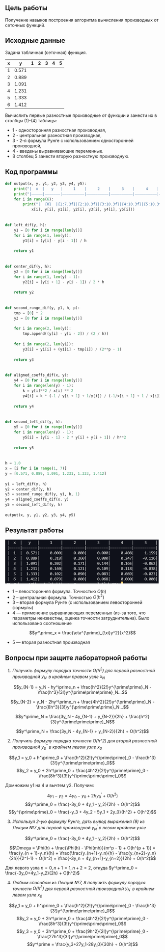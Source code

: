<script type="text/javascript" src="http://cdn.mathjax.org/mathjax/latest/MathJax.js?config=TeX-AMS-MML_HTMLorMML"></script>
<script type="text/x-mathjax-config"> MathJax.Hub.Config({ tex2jax: {inlineMath: [['$', '$']]}, messageStyle: "none" });</script>

## Цель работы

Получение навыков построения алгоритма вычисления производных от сеточных функций.

## Исходные данные

Задана табличная (сеточная) функция.

| x   | y     | 1   | 2   | 3   | 4   | 5   |
| --- | ----- | --- | --- | --- | --- | --- |
| 1   | 0.571 |     |     |     |     |     |
| 2   | 0.889 |     |     |     |     |     |
| 3   | 1.091 |     |     |     |     |     |
| 4   | 1.231 |     |     |     |     |     |
| 5   | 1.333 |     |     |     |     |     |
| 6   | 1.412 |     |     |     |     |     |

Вычислить первые разностные производные от функции и занести их в столбцы (1)-(4) таблицы:

* 1 - односторонняя разностная производная,
* 2 - центральная разностная производная,
* 3 - 2-я формула Рунге с использованием односторонней производной,
* 4 -  введены выравнивающие переменные.
* В столбец 5 занести вторую разностную производную.

## Код программы

```py
def output(x, y, y1, y2, y3, y4, y5):
    print("|  x  |   y   |     1    |     2    |     3    |     4    |     5    |")
    print("|—————|———————|——————————|——————————|——————————|——————————|——————————|")
    for i in range(6):
        print("|  {0}  |{1:7.3f}|{2:10.3f}|{3:10.3f}|{4:10.3f}|{5:10.3f}|{6:10.3f}|".format(
            x[i], y[i], y1[i], y2[i], y3[i], y4[i], y5[i]))


def left_dif(y, h):
    y1 = [0 for i in range(len(y))]
    for i in range(1, len(y)):
        y1[i] = (y[i] - y[i - 1]) / h

    return y1


def center_dif(y, h):
    y2 = [0 for i in range(len(y))]
    for i in range(1, len(y) - 1):
        y2[i] = (y[i + 1] - y[i - 1]) / 2 * h

    return y2


def second_runge_dif(y, y1, h, p):
    tmp = [0] * 2
    y3 = [0 for i in range(len(y))]

    for i in range(2, len(y)):
        tmp.append((y[i] - y[i - 2]) / (2 / h))

    for i in range(2, len(y1)):
        y3[i] = y1[i] + (y1[i] - tmp[i]) / (2**p - 1)

    return y3


def aligned_coeffs_dif(x, y):
    y4 = [0 for i in range(len(y))]
    for i in range(len(y) - 1):
        k = y[i]**2 / x[i] ** 2
        y4[i] = k * (-1 / y[i + 1] + 1/y[i]) / (-1/x[i + 1] + 1 / x[i])

    return y4


def second_left_dif(y, h):
    y5 = [0 for i in range(len(y))]
    for i in range(len(y) - 1):
        y5[i] = (y[i - 1] - 2 * y[i] + y[i + 1]) / h**2

    return y5


h = 1.0
x = [i for i in range(1, 7)]
y = [0.571, 0.889, 1.091, 1.231, 1.333, 1.412]

y1 = left_dif(y, h)
y2 = center_dif(y, h)
y3 = second_runge_dif(y, y1, h, 1)
y4 = aligned_coeffs_dif(x, y)
y5 = second_left_dif(y, h)

output(x, y, y1, y2, y3, y4, y5)

```

## Результат работы

![s](Screenshot_1.png)

* 1 – левосторонняя формула. Точностью $O(h)$
* 2 – центральная формула. Точностью $O(h^2)$
* 3 – вторая формула Рунге (с использованием левосторонней формулы)
* 4 — применение выравнивающих переменных (из-за того, что параметры неизвестны, оценка точности затруднительна). Было использовано соотношение

$$y^\prime_x = \frac{\eta^{\prime}_{\xi}y^2}{x^2}$$

* 5 — вторая разностная производная

## Вопросы при защите лабораторной работы

1. *Получить формулу порядка точности $O(h^2)$ для первой разностной производной $y^\prime_N$ в крайнем правом узле $x_N$*
   
$$y_{N-1} = y_N - hy^\prime_n + \frac{h^2}{2!}y^{\prime\prime}_N - \frac{h^3}{3!}y^{\prime\prime\prime}_N...$$


$$y_{N-2} = y_N - 2hy^\prime_n + \frac{4h^2}{2!}y^{\prime\prime}_N - \frac{8h^3}{3!}y^{\prime\prime\prime}_N...$$

$$y^\prime_N = \frac{3y_N - 4y_{N-1} + y_{N-2}}{2h} + \frac{h^2}{3}y^{\prime\prime\prime}_N$$

$$y^\prime_N = \frac{3y_N - 4y_{N-1} + y_{N-2}}{2h} + O(h^2)$$

2. *Получить формулу порядка точности O(h^2) для второй разностной производной $y^{\prime\prime}_0$ в крайнем левом узле $x_0$*
   
$$y_1 = y_0 + h^\prime_0 + \frac{h^2}{2!}y^{\prime\prime}_0 - \frac{h^3}{3!}y^{\prime\prime\prime}_0$$
$$y_2 = y_0 + 2h^\prime_0 + \frac{4h^2}{2!}y^{\prime\prime}_0 - \frac{8h^3}{3!}y^{\prime\prime\prime}_0$$

Домножим y1 на 4 и вычтем y2. Получим:

$$4y_1 - y_2 = 4y_0 - y_0 + 2hy^\prime_0 + O(h^2)$$
$$y^\prime_0 = \frac{-3y_0 + 4y_1 - y_2}{2h} + O(h^2)$$
$$y^{\prime\prime}_0 = \frac{-y_3 + 4y_2 - 5y_1 + 2y_0}{h^2} + O(h^2)$$

3. *Используя 2-ую формулу Рунге, дать вывод выражения (9) из Лекции №7 для первой производной $y^\prime_N$ в левом крайнем узле*


$$y^\prime_0 = \frac{-3y_0 + 4y_1 - y_2}{2h} + O(h^2)$$

$$\Omega = \Phi(h) + \frac{\Phi(h) - \Phi(mh)}{m^p - 1} + O(h^{p + 1}) = \frac{y_{n + 1}-y_n}{h} + \frac{\frac{y_{n+1}-y_n}{h} - \frac{y_{n+2}-y_n}{2h}}{2^1-1} + O(h^2) = \frac{-3y_n + 4y_{n+1}-y_{n+2}}{2h} + O(h^2)$$

Для левого узла $n = 0, n + 1 = 1, n + 2 = 2$, откуда $y^\prime_0 = \frac{-3y_0+4y_1-y_2}{2h} + O(h^2)$

4. *Любым способом из Лекций №7, 8 получить формулу порядка точности $O(h^3)$ для первой разностной производной $y^\prime_N$ в крайнем левом узле $x_0$*

$$y_1 = y_0 + h^\prime_0 + \frac{h^2}{2!}y^{\prime\prime}_0 - \frac{h^3}{3!}y^{\prime\prime\prime}_0$$
$$y_2 = y_0 + 2h^\prime_0 + \frac{4h^2}{2!}y^{\prime\prime}_0 - \frac{8h^3}{3!}y^{\prime\prime\prime}_0$$
$$y_3 = y_0 + 3h^\prime_0 + \frac{9h^2}{2!}y^{\prime\prime}_0 - \frac{27h^3}{3!}y^{\prime\prime\prime}_0$$
$$y^\prime = \frac{y_3+27y_1-28y_0}{30h} + O(h^3)$$